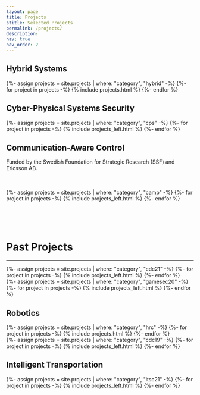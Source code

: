 ```yaml
---
layout: page
title: Projects
stitle: Selected Projects
permalink: /projects/
description:
nav: true
nav_order: 2
---
```


<div class="projects">


<!--
<img src="/assets/giff/mavridis_research.gif" class=research onclick="window.open(this.src)" role="button">
-->

<h2 class="category">Hybrid Systems</h2>

<div class="container">
  <div class="row row-cols-0">
  {%- assign projects = site.projects | where: "category", "hybrid" -%}
  {%- for project in projects -%}
    {% include projects.html %}
  {%- endfor %}
  </div>
</div>


<h2 class="category">Cyber-Physical Systems Security</h2>

<div class="container">
  <div class="row row-cols-0">
  {%- assign projects = site.projects | where: "category", "cps" -%}
  {%- for project in projects -%}
    {% include projects_left.html %}
  {%- endfor %}
  </div>
</div>



<h2 class="category">Communication-Aware Control</h2>

Funded by the Swedish Foundation for Strategic Research (SSF) and Ericsson AB.


<br>
<br>

<div class="container">
  <div class="row row-cols-0">
  {%- assign projects = site.projects | where: "category", "camp" -%}
  {%- for project in projects -%}
    {% include projects_left.html %}
  {%- endfor %}
  </div>
</div>






<br><br><br>

<h1 class="category">Past Projects</h1>
<hr>



<div class="container">
  <div class="row row-cols-0">
  {%- assign projects = site.projects | where: "category", "cdc21" -%}
  {%- for project in projects -%}
    {% include projects_left.html %}
  {%- endfor %}
  </div>
</div>

<div class="container">
  <div class="row row-cols-0">
  {%- assign projects = site.projects | where: "category", "gamesec20" -%}
  {%- for project in projects -%}
    {% include projects_left.html %}
  {%- endfor %}
  </div>
</div>






<h2 class="category">Robotics</h2>

<div class="container">
  <div class="row row-cols-0">
  {%- assign projects = site.projects | where: "category", "hrc" -%}
  {%- for project in projects -%}
    {% include projects.html %}
  {%- endfor %}
  </div>
</div>

<div class="container">
  <div class="row row-cols-0">
  {%- assign projects = site.projects | where: "category", "cdc19" -%}
  {%- for project in projects -%}
    {% include projects_left.html %}
  {%- endfor %}
  </div>
</div>




<h2 class="category">Intelligent Transportation</h2>

<div class="container">
  <div class="row row-cols-0">
  {%- assign projects = site.projects | where: "category", "itsc21" -%}
  {%- for project in projects -%}
    {% include projects_left.html %}
  {%- endfor %}
  </div>
</div>







</div>





